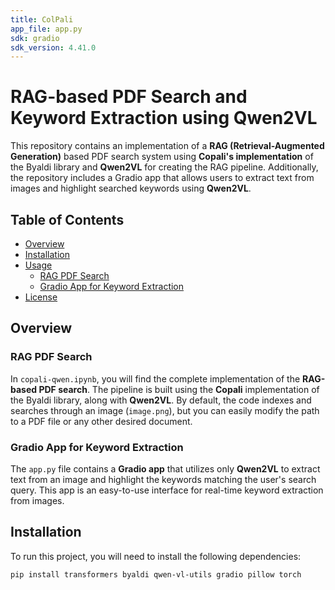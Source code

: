 ```yaml
---
title: ColPali
app_file: app.py
sdk: gradio
sdk_version: 4.41.0
---
```

# RAG-based PDF Search and Keyword Extraction using Qwen2VL

This repository contains an implementation of a **RAG (Retrieval-Augmented Generation)** based PDF search system using **Copali's implementation** of the Byaldi library and **Qwen2VL** for creating the RAG pipeline. Additionally, the repository includes a Gradio app that allows users to extract text from images and highlight searched keywords using **Qwen2VL**.

## Table of Contents
- [Overview](#overview)
- [Installation](#installation)
- [Usage](#usage)
  - [RAG PDF Search](#rag-pdf-search)
  - [Gradio App for Keyword Extraction](#gradio-app-for-keyword-extraction)
- [License](#license)

## Overview

### RAG PDF Search

In `copali-qwen.ipynb`, you will find the complete implementation of the **RAG-based PDF search**. The pipeline is built using the **Copali** implementation of the Byaldi library, along with **Qwen2VL**. By default, the code indexes and searches through an image (`image.png`), but you can easily modify the path to a PDF file or any other desired document.

### Gradio App for Keyword Extraction

The `app.py` file contains a **Gradio app** that utilizes only **Qwen2VL** to extract text from an image and highlight the keywords matching the user's search query. This app is an easy-to-use interface for real-time keyword extraction from images.

## Installation

To run this project, you will need to install the following dependencies:

```bash
pip install transformers byaldi qwen-vl-utils gradio pillow torch
